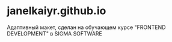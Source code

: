 # janelkaiyr.github.io
Адаптивный макет, сделан на обучающем курсе "FRONTEND DEVELOPMENT" в SIGMA SOFTWARE
